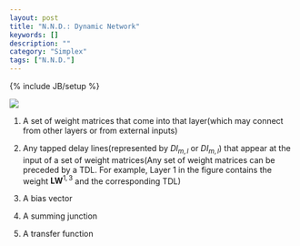 ```yaml
---
layout: post
title: "N.N.D.: Dynamic Network"
keywords: []
description: ""
category: "Simplex"
tags: ["N.N.D."]
---
```

{% include JB/setup %}



<img src="{{IMAGE_PATH}}/AI-neural-network-design-dynamic-network.png" />

1. A set of weight matrices that come into that layer(which may connect from
   other layers or from external inputs)

2. Any tapped delay lines(represented by $Dl_{m,l}$ or $DI_{m,l}$) that appear
   at the input of a set of weight matrices(Any set of weight matrices can be
   preceded by a TDL. For example, Layer 1 in the figure contains the weight 
   $\textbf{LW}^{1,3}$ and the corresponding TDL) 
3. A bias vector
4. A summing junction 
5. A transfer function

